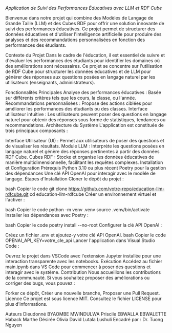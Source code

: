 *Application de Suivi des Performances Éducatives avec LLM et RDF Cube*

Bienvenue dans notre projet qui combine des Modèles de Langage de Grande Taille (LLM) et des Cubes RDF pour offrir une solution innovante de suivi des performances éducatives. Ce projet permet de structurer des données éducatives et d'utiliser l'intelligence artificielle pour produire des analyses et des recommandations personnalisées en fonction des performances des étudiants.

Contexte du Projet
Dans le cadre de l'éducation, il est essentiel de suivre et d'évaluer les performances des étudiants pour identifier les domaines où des améliorations sont nécessaires. Ce projet se concentre sur l'utilisation de RDF Cube pour structurer les données éducatives et de LLM pour générer des réponses aux questions posées en langage naturel par les utilisateurs (enseignants, administrateurs).

Fonctionnalités Principales
Analyse des performances éducatives : Basée sur différents critères tels que les cours, la classe, ou l'année.
Recommandations personnalisées : Propose des actions ciblées pour améliorer les performances des étudiants ou des classes.
Interface utilisateur intuitive : Les utilisateurs peuvent poser des questions en langage naturel pour obtenir des réponses sous forme de statistiques, tendances ou recommandations.
Architecture du Système
L'application est constituée de trois principaux composants :

Interface Utilisateur (UI) : Permet aux utilisateurs de poser des questions et de visualiser les résultats.
Module LLM : Interprète les questions posées en langage naturel et génère des réponses pertinentes à partir des données RDF Cube.
Cubes RDF : Stocke et organise les données éducatives de manière multidimensionnelle, facilitant les requêtes complexes.
Installation et Configuration
Prérequis
Python 3.10 ou plus récent
Poetry pour la gestion des dépendances
Une clé API OpenAI pour interagir avec le modèle de langage.
Étapes d'Installation
Cloner le dépôt du projet :

bash
Copier le code
git clone https://github.com/votre-repo/education-llm-rdfcube.git
cd education-llm-rdfcube
Créer un environnement virtuel et l'activer :

bash
Copier le code
python -m venv .venv
source .venv/bin/activate
Installer les dépendances avec Poetry :

bash
Copier le code
poetry install --no-root
Configurer la clé API OpenAI :

Créez un fichier .env et ajoutez-y votre clé API OpenAI.
bash
Copier le code
OPENAI_API_KEY=votre_cle_api
Lancer l'application dans Visual Studio Code :

Ouvrez le projet dans VSCode avec l'extension Jupyter installée pour une interaction transparente avec les notebooks.
Exécution
Accédez au fichier main.ipynb dans VS Code pour commencer à poser des questions et interagir avec le système.
Contribution
Nous accueillons les contributions de la communauté. Si vous souhaitez proposer des améliorations ou corriger des bugs, vous pouvez :

Forker ce dépôt,
Créer une nouvelle branche,
Proposer une Pull Request.
Licence
Ce projet est sous licence MIT. Consultez le fichier LICENSE pour plus d'informations.

Auteurs
Dieudonné BYAOMBE MWINDULWA
Priscile EBWALLA EBWALETTE
Haback Marthe Désirée Olivia
David Lutala Lushuli
Encadré par : Dr. Tuong Nguyen

